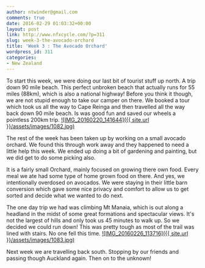 ```yaml
---
author: ntwinder@gmail.com
comments: true
date: 2016-02-29 01:03:32+00:00
layout: post
link: http://www.nfxcycle.com/?p=311
slug: week-3-the-avocado-orchard
title: 'Week 3 : The Avocado Orchard'
wordpress_id: 311
categories:
- New Zealand
---
```


To start this week, we were doing our last bit of tourist stuff up north. A trip down 90 mile beach. This perfect unbroken beach that actually runs for 55 miles (88km), which is also a national highway! Before you think it though, we are not stupid enough to take our camper on there. We booked a tour which took us all the way to Cape Reinga and then travelled all the way back down 90 mile beach. Is was good fun and saved our wheels a pointless 200km trip.
[![IMG_20160220_141644]({{ site.url }}/assets/images/1082.jpg)](http://www.nfxcycle.com/wp-content/uploads/2016/02/IMG_20160220_141644.jpg)

The rest of the week has been taken up by working on a small avocado orchard. We found this through work away and they happened to need a little help this week. We ended up doing a bit of gardening and painting, but we did get to do some picking also. 

It is a fairly small Orchard, mainly focused on growing there own food. Every meal we ate had some type of home grown food on there. And yes, we intentionally overdosed on avocados. We were staying in their little barn conversion which gave some nice privacy and comfort to allow us to get sorted and decide what we wanted to do next. 

The one day trip we had was climbing Mt Manaia, which is out along a headland in the midst of some great formations and spectacular views. It's not the largest of hills and only took us 45 minutes to walk up. So we decided we could run down! This was pretty tough as most of the trail was lined with stairs. No one fell this time.
[![IMG_20160226_113716]({{ site.url }}/assets/images/1083.jpg)](http://www.nfxcycle.com/wp-content/uploads/2016/02/IMG_20160226_113716.jpg)

Next week we are travelling back south. Stopping by our friends and passing though Auckland again. Then on to the unknown! 
